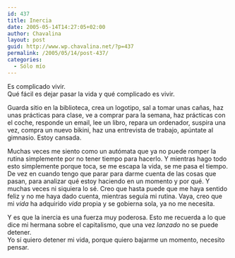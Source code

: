 ```yaml
---
id: 437
title: Inercia
date: 2005-05-14T14:27:05+02:00
author: Chavalina
layout: post
guid: http://www.wp.chavalina.net/?p=437
permalink: /2005/05/14/post-437/
categories:
  - Sólo mío
---
```

Es complicado vivir.  
Qué fácil es dejar pasar la vida y qué complicado es vivir.

Guarda sitio en la biblioteca, crea un logotipo, sal a tomar unas cañas, haz unas prácticas para clase, ve a comprar para la semana, haz prácticas con el coche, responde un email, lee un libro, repara un ordenador, suspira una vez, compra un nuevo bikini, haz una entrevista de trabajo, apúntate al gimnasio. Estoy cansada.

Muchas veces me siento como un autómata que ya no puede romper la rutina simplemente por no tener tiempo para hacerlo. Y mientras hago todo esto simplemente porque toca, se me escapa la vida, se me pasa el tiempo. De vez en cuando tengo que parar para darme cuenta de las cosas que pasan, para analizar qué estoy haciendo en un momento y por qué. Y muchas veces ni siquiera lo sé. Creo que hasta puede que me haya sentido feliz y no me haya dado cuenta, mientras seguía mi rutina. Vaya, creo que mi _vida_ ha adquirido _vida_ propia y se gobierna sola, ya no me necesita.

Y es que la inercia es una fuerza muy poderosa. Esto me recuerda a lo que dice mi hermana sobre el capitalismo, que una vez _lanzado_ no se puede detener.  
Yo sí quiero detener mi vida, porque quiero bajarme un momento, necesito pensar.
